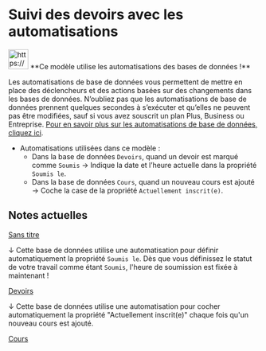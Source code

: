 # Suivi des devoirs avec les automatisations

<aside>
<img src="https://www.notion.so/icons/flash_yellow.svg" alt="https://www.notion.so/icons/flash_yellow.svg" width="40px" /> **Ce modèle utilise les automatisations des bases de données !**

Les automatisations de base de données vous permettent de mettre en place des déclencheurs et des actions basées sur des changements dans les bases de données. N’oubliez pas que les automatisations de base de données prennent quelques secondes à s’exécuter et qu’elles ne peuvent pas être modifiées, sauf si vous avez souscrit un plan Plus, Business ou Entreprise. [Pour en savoir plus sur les automatisations de base de données, cliquez ici](https://www.notion.so/fr-fr/help/database-automations).

- Automatisations utilisées dans ce modèle :
    - Dans la base de données `Devoirs`, quand un devoir est marqué comme `Soumis` → Indique la date et l’heure actuelle dans la propriété `Soumis le`.
    - Dans la base de données `Cours`, quand un nouveau cours est ajouté → Coche la case de la propriété `Actuellement inscrit(e)`.
</aside>

## Notes actuelles

[Sans titre](Sans%20titre%20a02d50657837459fa67a63859f8d0881.csv)

↓ Cette base de données utilise une automatisation pour définir automatiquement la propriété `Soumis le`. Dès que vous définissez le statut de votre travail comme étant `Soumis`, l'heure de soumission est fixée à maintenant !

[Devoirs](Devoirs%2084713dde7c35403dbe2c377d34680e4f.csv)

↓ Cette base de données utilise une automatisation pour cocher automatiquement la propriété "Actuellement inscrit(e)" chaque fois qu'un nouveau cours est ajouté.

[Cours](Cours%20e1e1a29712d54ab895ac5c022af252ea.csv)